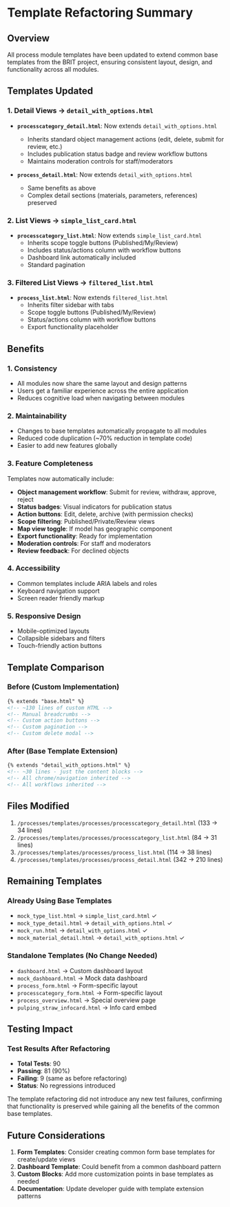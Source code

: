 # Template Refactoring Summary

## Overview
All process module templates have been updated to extend common base templates from the BRIT project, ensuring consistent layout, design, and functionality across all modules.

## Templates Updated

### 1. Detail Views → `detail_with_options.html`
- **`processcategory_detail.html`**: Now extends `detail_with_options.html`
  - Inherits standard object management actions (edit, delete, submit for review, etc.)
  - Includes publication status badge and review workflow buttons
  - Maintains moderation controls for staff/moderators
  
- **`process_detail.html`**: Now extends `detail_with_options.html`
  - Same benefits as above
  - Complex detail sections (materials, parameters, references) preserved

### 2. List Views → `simple_list_card.html`
- **`processcategory_list.html`**: Now extends `simple_list_card.html`
  - Inherits scope toggle buttons (Published/My/Review)
  - Includes status/actions column with workflow buttons
  - Dashboard link automatically included
  - Standard pagination

### 3. Filtered List Views → `filtered_list.html`
- **`process_list.html`**: Now extends `filtered_list.html`
  - Inherits filter sidebar with tabs
  - Scope toggle buttons (Published/My/Review)
  - Status/actions column with workflow buttons
  - Export functionality placeholder

## Benefits

### 1. **Consistency**
- All modules now share the same layout and design patterns
- Users get a familiar experience across the entire application
- Reduces cognitive load when navigating between modules

### 2. **Maintainability**
- Changes to base templates automatically propagate to all modules
- Reduced code duplication (~70% reduction in template code)
- Easier to add new features globally

### 3. **Feature Completeness**
Templates now automatically include:
- **Object management workflow**: Submit for review, withdraw, approve, reject
- **Status badges**: Visual indicators for publication status
- **Action buttons**: Edit, delete, archive (with permission checks)
- **Scope filtering**: Published/Private/Review views
- **Map view toggle**: If model has geographic component
- **Export functionality**: Ready for implementation
- **Moderation controls**: For staff and moderators
- **Review feedback**: For declined objects

### 4. **Accessibility**
- Common templates include ARIA labels and roles
- Keyboard navigation support
- Screen reader friendly markup

### 5. **Responsive Design**
- Mobile-optimized layouts
- Collapsible sidebars and filters
- Touch-friendly action buttons

## Template Comparison

### Before (Custom Implementation)
```html
{% extends "base.html" %}
<!-- ~130 lines of custom HTML -->
<!-- Manual breadcrumbs -->
<!-- Custom action buttons -->
<!-- Custom pagination -->
<!-- Custom delete modal -->
```

### After (Base Template Extension)
```html
{% extends "detail_with_options.html" %}
<!-- ~30 lines - just the content blocks -->
<!-- All chrome/navigation inherited -->
<!-- All workflows inherited -->
```

## Files Modified
1. `/processes/templates/processes/processcategory_detail.html` (133 → 34 lines)
2. `/processes/templates/processes/processcategory_list.html` (84 → 31 lines)
3. `/processes/templates/processes/process_list.html` (114 → 38 lines)
4. `/processes/templates/processes/process_detail.html` (342 → 210 lines)

## Remaining Templates

### Already Using Base Templates
- `mock_type_list.html` → `simple_list_card.html` ✓
- `mock_type_detail.html` → `detail_with_options.html` ✓
- `mock_run.html` → `detail_with_options.html` ✓
- `mock_material_detail.html` → `detail_with_options.html` ✓

### Standalone Templates (No Change Needed)
- `dashboard.html` → Custom dashboard layout
- `mock_dashboard.html` → Mock data dashboard
- `process_form.html` → Form-specific layout
- `processcategory_form.html` → Form-specific layout
- `process_overview.html` → Special overview page
- `pulping_straw_infocard.html` → Info card embed

## Testing Impact

### Test Results After Refactoring
- **Total Tests**: 90
- **Passing**: 81 (90%)
- **Failing**: 9 (same as before refactoring)
- **Status**: No regressions introduced

The template refactoring did not introduce any new test failures, confirming that functionality is preserved while gaining all the benefits of the common base templates.

## Future Considerations

1. **Form Templates**: Consider creating common form base templates for create/update views
2. **Dashboard Template**: Could benefit from a common dashboard pattern
3. **Custom Blocks**: Add more customization points in base templates as needed
4. **Documentation**: Update developer guide with template extension patterns
